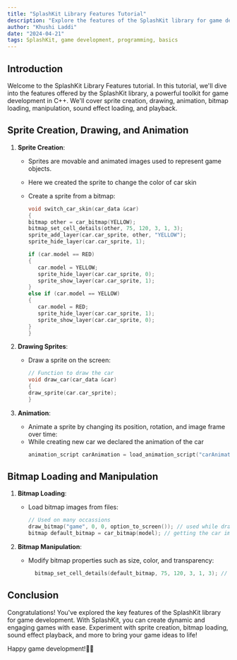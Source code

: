 ```yaml
---
title: "SplashKit Library Features Tutorial"
description: "Explore the features of the SplashKit library for game development, including sprite creation, drawing, animation, bitmap loading, manipulation, sound effect loading, and playback."
author: "Khushi Laddi"
date: "2024-04-21"
tags: SplashKit, game development, programming, basics
---
```


## Introduction

Welcome to the SplashKit Library Features tutorial. In this tutorial, we'll dive into the features offered by the SplashKit library, a powerful toolkit for game development in C++. We'll cover sprite creation, drawing, animation, bitmap loading, manipulation, sound effect loading, and playback.

## Sprite Creation, Drawing, and Animation

1. **Sprite Creation**:
   - Sprites are movable and animated images used to represent game objects.
   - Here we created the sprite to change the color of car skin
   - Create a sprite from a bitmap:

     ```cpp
     void switch_car_skin(car_data &car)
     {
     bitmap other = car_bitmap(YELLOW);
     bitmap_set_cell_details(other, 75, 120, 3, 1, 3);
     sprite_add_layer(car.car_sprite, other, "YELLOW");
     sprite_hide_layer(car.car_sprite, 1);

     if (car.model == RED)
     {
        car.model = YELLOW;
        sprite_hide_layer(car.car_sprite, 0);
        sprite_show_layer(car.car_sprite, 1);
     }
     else if (car.model == YELLOW)
     {
        car.model = RED;
        sprite_hide_layer(car.car_sprite, 1);
        sprite_show_layer(car.car_sprite, 0);
     }
     }
     ```

2. **Drawing Sprites**:
   - Draw a sprite on the screen:
     ```cpp
     // Function to draw the car
     void draw_car(car_data &car)
     {
     draw_sprite(car.car_sprite);
     }
     ```

3. **Animation**:
   - Animate a sprite by changing its position, rotation, and image frame over time:
   - While creating new car we declared the animation of the car
     ```cpp
     animation_script carAnimation = load_animation_script("carAnimation", "carAnimation.txt");
     ```

## Bitmap Loading and Manipulation

1. **Bitmap Loading**:
   - Load bitmap images from files:
     ```cpp
     // Used on many occassions
     draw_bitmap("game", 0, 0, option_to_screen()); // used while drawing the game
     bitmap default_bitmap = car_bitmap(model); // getting the car image
     ```

2. **Bitmap Manipulation**:
   - Modify bitmap properties such as size, color, and transparency:
     ```cpp
       bitmap_set_cell_details(default_bitmap, 75, 120, 3, 1, 3); // setting the car position
     ```


## Conclusion

Congratulations! You've explored the key features of the SplashKit library for game development. With SplashKit, you can create dynamic and engaging games with ease. Experiment with sprite creation, bitmap loading, sound effect playback, and more to bring your game ideas to life!

Happy game development!🚗💨
